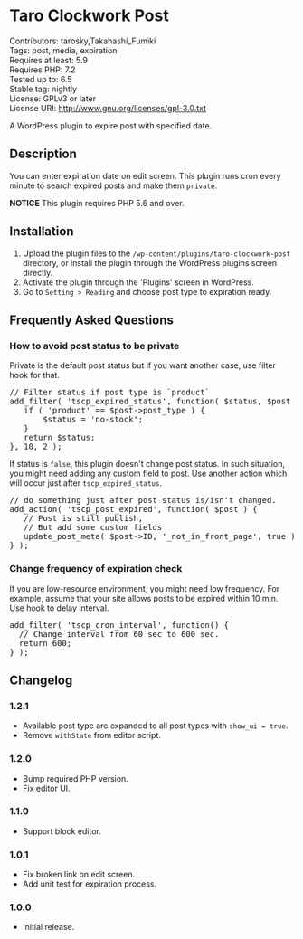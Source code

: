 Taro Clockwork Post
===============================================

Contributors: tarosky,Takahashi_Fumiki  
Tags: post, media, expiration  
Requires at least: 5.9  
Requires PHP: 7.2  
Tested up to: 6.5  
Stable tag: nightly  
License: GPLv3 or later  
License URI: http://www.gnu.org/licenses/gpl-3.0.txt  

A WordPress plugin to expire post with specified date.

## Description

You can enter expiration date on edit screen.
This plugin runs cron every minute to search expired posts and make them `private`.

**NOTICE** This plugin requires PHP 5.6 and over.

## Installation

1. Upload the plugin files to the `/wp-content/plugins/taro-clockwork-post` directory, or install the plugin through the WordPress plugins screen directly.
1. Activate the plugin through the 'Plugins' screen in WordPress.
1. Go to `Setting > Reading` and choose post type to expiration ready.

## Frequently Asked Questions

### How to avoid post status to be private

Private is the default post status but if you want another case, use filter hook for that.

<pre>
// Filter status if post type is `product`
add_filter( 'tscp_expired_status', function( $status, $post ) {
   if ( 'product' == $post->post_type ) {
       $status = 'no-stock';
   }
   return $status;
}, 10, 2 );
</pre>

If status is `false`, this plugin doesn't change post status.
In such situation, you might need adding any custom field to post.
Use another action which will occur just after `tscp_expired_status`.

<pre>
// do something just after post status is/isn't changed.
add_action( 'tscp_post_expired', function( $post ) {
   // Post is still publish,
   // But add some custom fields
   update_post_meta( $post->ID, '_not_in_front_page', true );
} );
</pre>

### Change frequency of expiration check

If you are low-resource environment, you might need low frequency.
For example, assume that your site allows posts to be expired within 10 min.
Use hook to delay interval.

<pre>
add_filter( 'tscp_cron_interval', function() {
  // Change interval from 60 sec to 600 sec.
  return 600;
} );
</pre>

## Changelog

### 1.2.1

* Available post type are expanded to all post types with <code>show_ui = true</code>.
* Remove <code>withState</code> from editor script.

### 1.2.0

* Bump required PHP version.
* Fix editor UI.

### 1.1.0

* Support block editor.

### 1.0.1

* Fix broken link on edit screen.
* Add unit test for expiration process.

### 1.0.0

* Initial release.

